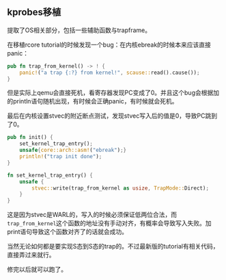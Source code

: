 ## kprobes移植

提取了OS相关部分，包括一些辅助函数与trapframe。

在移植rcore tutorial的时候发现一个bug：在内核ebreak的时候本来应该直接panic：

```rust
pub fn trap_from_kernel() -> ! {
    panic!("a trap {:?} from kernel!", scause::read().cause());
}
```

但是实际上qemu会直接死机，看寄存器发现PC变成了0。并且这个bug会根据加的println语句随机出现，有时候会正确panic，有时候就会死机。

最后在内核设置stvec的附近断点测试，发现stvec写入后的值是0，导致PC跳到了0。

```rust
pub fn init() {
    set_kernel_trap_entry();
    unsafe{core::arch::asm!("ebreak");}
    println!("trap init done");
}

fn set_kernel_trap_entry() {
    unsafe {
        stvec::write(trap_from_kernel as usize, TrapMode::Direct);
    }
}
```

这是因为stvec是WARL的，写入的时候必须保证低两位合法，而`trap_from_kernel`这个函数的地址没有手动对齐，有概率会导致写入失败。加print语句导致这个函数对齐了的话就会成功。

当然无论如何都是要实现S态到S态的trap的。不过最新版的tutorial有相关代码，直接弄过来就行。

修完以后就可以跑了。
